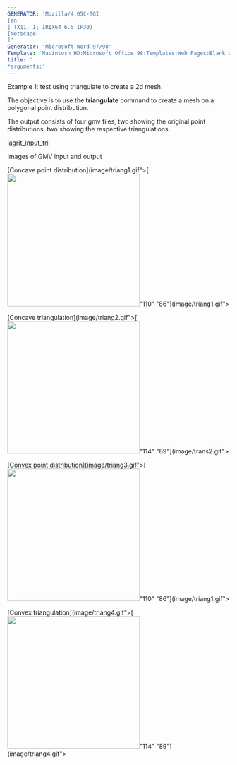 ```yaml
---
GENERATOR: 'Mozilla/4.05C-SGI 
[en
] (X11; I; IRIX64 6.5 IP30) 
[Netscape
]'
Generator: 'Microsoft Word 97/98'
Template: 'Macintosh HD:Microsoft Office 98:Templates:Web Pages:Blank Web Page'
title: '
*arguments:'
---
```


Example 1: test using triangulate to create a 2d mesh.


 The objective is to use the **triangulate** command to create a mesh
 on a polygonal point distribution.

 The output consists of four gmv files, two showing the original point
 distributions, two showing the respective triangulations.

 [lagrit\_input\_tri](../lagrit_input_tri)

Images of GMV input and output

[Concave point
distribution](image/triang1.gif">[<img height="300" width="300" src="/assets/images/triang1_tn.gif">"110"
"86"](image/triang1.gif">

[Concave
triangulation](image/triang2.gif">[<img height="300" width="300" src="/assets/images/triang2_tn.gif">"114"
"89"](image/trans2.gif">

[Convex point
distribution](image/triang3.gif">[<img height="300" width="300" src="/assets/images/triang3_tn.gif">"110"
"86"](image/triang1.gif">

[Convex
triangulation](image/triang4.gif">[<img height="300" width="300" src="/assets/images/triang4_tn.gif">"114"
"89"](image/triang4.gif">
